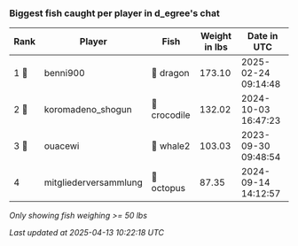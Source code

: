 ### Biggest fish caught per player in d_egree's chat
| Rank | Player | Fish | Weight in lbs | Date in UTC |
|------|--------|-----------|---------|-----|
| 1 🥇  | benni900 | 🐉 dragon | 173.10 | 2025-02-24 09:14:48 |
| 2 🥈  | koromadeno_shogun | 🐊 crocodile | 132.02 | 2024-10-03 16:47:23 |
| 3 🥉  | ouacewi | 🐋 whale2 | 103.03 | 2023-09-30 09:48:54 |
| 4  | mitgliederversammlung | 🐙 octopus | 87.35 | 2024-09-14 14:12:57 |

_Only showing fish weighing >= 50 lbs_

_Last updated at 2025-04-13 10:22:18 UTC_